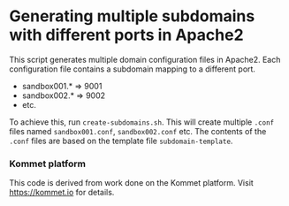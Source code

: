 # Generating multiple subdomains with different ports in Apache2

This script generates multiple domain configuration files in Apache2. Each configuration file contains a subdomain mapping to a different port.

* sandbox001.* => 9001
* sandbox002.* => 9002
* etc.

To achieve this, run `create-subdomains.sh`. This will create multiple `.conf` files named `sandbox001.conf`, `sandbox002.conf` etc.
The contents of the `.conf` files are based on the template file `subdomain-template`.

### Kommet platform
This code is derived from work done on the Kommet platform. Visit https://kommet.io for details.

